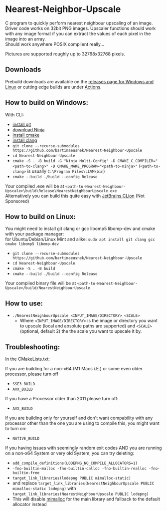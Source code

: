 # Nearest-Neighbor-Upscale
C program to quickly perform nearest neighbour upscaling of an image.  
Driver code works on 32bit PNG images. Upscaler functions should work with any image format if you can extract the values of each pixel in the image into an array.  
Should work anywhere POSIX complient really...  

Pictures are supported roughly up to 32768x32768 pixels.  

## Downloads

Prebuild downloads are available on the [releases page for Windows and Linux](https://github.com/bartimaeusnek/Nearest-Neighbour-Upscale/releases) or cutting edge builds are under [Actions](https://github.com/bartimaeusnek/Nearest-Neighbour-Upscale/actions). 

## How to build on Windows:  

With CLI:  
- [install git](https://www.git-scm.com/download/win)  
- [download Ninja](https://github.com/ninja-build/ninja/releases)  
- [install cmake](https://cmake.org/download/)  
- [install clang](https://releases.llvm.org/)
- `git clone --recurse-submodules https://github.com/bartimaeusnek/Nearest-Neighbour-Upscale`
- `cd Nearest-Neighbour-Upscale`
- `cmake -S . -B build -G "Ninja Multi-Config" -D CMAKE_C_COMPILER="<path-to-clang>" -D CMAKE_MAKE_PROGRAM="<path-to-ninja>"` (`<path-to-clang>` is usually `C:\Program Files\LLVM\bin`)
- `cmake --build ./build --config Release`

Your compiled .exe will be at `<path-to-Nearest-Neighbour-Upscale>\build\Release\NearestNeighbourUpscale.exe`  
Alternatively you can build this quite easy with [JetBrains CLion](https://www.jetbrains.com/clion/) (Not Sponsored)  
  
  
## How to build on Linux:  
You might need to install git clang or gcc libomp5 libomp-dev and cmake with your package manager:  
for Ubuntu/Debian/Linux Mint and alike: `sudo apt install git clang gcc cmake libomp5 libomp-dev`

- `git clone --recurse-submodules https://github.com/bartimaeusnek/Nearest-Neighbour-Upscale`
- `cd Nearest-Neighbour-Upscale`
- `cmake -S . -B build`
- `cmake --build ./build --config Release`

Your compiled binary file will be at `<path-to-Nearest-Neighbour-Upscale>/build/NearestNeighbourUpscale`

## How to use:
- `./NearestNeighbourUpscale <INPUT_IMAGE/DIRECTORY> <SCALE>`
  - Where `<INPUT_IMAGE/DIRECTORY>` is the image or directory you want to upscale (local and absolute paths are supported) and `<SCALE>` (optional, default 2) the the scale you want to upscale it by.

## Troubleshooting:

In the CMakeLists.txt:

If you are building for a non-x64 (M1 Macs i.E.) or some even older processor, please turn off
- `SSE3_BUILD`
- `AVX_BUILD`

If you have a Processor older than 2011 please turn off:
- `AVX_BUILD`

If you are building only for yourself and don't want compability with any processor other than the one you are using to compile this, you might want to turn on:
- `NATIVE_BUILD`

If you having issues with seemingly random exit codes AND you are running on a non-x64 System or very old System, you can try deleting:
- `add_compile_definitions(LODEPNG_NO_COMPILE_ALLOCATORS=1)`
- `-fno-builtin-malloc -fno-builtin-calloc -fno-builtin-realloc -fno-builtin-free`
- `target_link_libraries(lodepng PUBLIC mimalloc-static)`
- and replace `target_link_libraries(NearestNeighbourUpscale PUBLIC mimalloc-static lodepng)` with `target_link_libraries(NearestNeighbourUpscale PUBLIC lodepng)`
- This will disable [mimalloc](https://github.com/microsoft/mimalloc) for the main library and fallback to the default allocator instead
